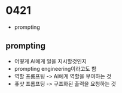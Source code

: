 # 0421

- prompting

## prompting

- 어떻게 AI에게 일을 지시할것인지
- prompting engineering이라고도 함
- 역할 프롬프팅 -> AI에게 역할을 부여하는 것
- 퓨샷 프롬프팅 -> 구조화된 출력을 요청하는 것
